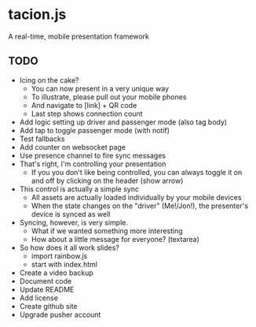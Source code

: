tacion.js
=========
A real-time, mobile presentation framework

TODO
----
- Icing on the cake?
  - You can now present in a very unique way
  - To illustrate, please pull out your mobile phones
  - And navigate to [link] + QR code
  - Last step shows connection count
- Add logic setting up driver and passenger mode (also tag body)
- Add tap to toggle passenger mode (with notif)
- Test fallbacks
- Add counter on websocket page
- Use presence channel to fire sync messages
- That's right, I'm controlling your presentation
  - If you you don't like being controlled, you can always toggle it on and off 
  by clicking on the header (show arrow)
- This control is actually a simple sync
  - All assets are actually loaded individually by your mobile devices
  - When the state changes on the "driver" (Me!/Jon!), the presenter's
  device is synced as well
- Syncing, however, is very simple.
  - What if we wanted something more interesting
  - How about a little message for everyone? (textarea)
- So how does it all work slides?
  - import rainbow.js
  - start with index.html
- Create a video backup
- Document code
- Update README
- Add license
- Create github site
- Upgrade pusher account